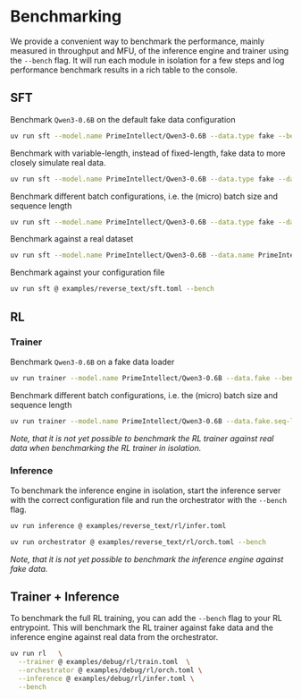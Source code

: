 # Benchmarking

We provide a convenient way to benchmark the performance, mainly measured in throughput and MFU, of the inference engine and trainer using the `--bench` flag. It will run each module in isolation for a few steps and log performance benchmark results in a rich table to the console.

## SFT

Benchmark `Qwen3-0.6B` on the default fake data configuration

```bash
uv run sft --model.name PrimeIntellect/Qwen3-0.6B --data.type fake --bench
```

Benchmark with variable-length, instead of fixed-length, fake data to more closely simulate real data.

```bash
uv run sft --model.name PrimeIntellect/Qwen3-0.6B --data.type fake --data.length variable --bench
```

Benchmark different batch configurations, i.e. the (micro) batch size and sequence length

```bash
uv run sft --model.name PrimeIntellect/Qwen3-0.6B --data.type fake --data.seq-len 4096 --data.batch-size 64 --data.micro-batch-size 2 --bench
```

Benchmark against a real dataset

```bash
uv run sft --model.name PrimeIntellect/Qwen3-0.6B --data.name PrimeIntellect/Reverse-Text-SFT --bench
```

Benchmark against your configuration file

```bash
uv run sft @ examples/reverse_text/sft.toml --bench
```

## RL

### Trainer

Benchmark `Qwen3-0.6B` on a fake data loader

```bash
uv run trainer --model.name PrimeIntellect/Qwen3-0.6B --data.fake --bench
```

Benchmark different batch configurations, i.e. the (micro) batch size and sequence length

```bash
uv run trainer --model.name PrimeIntellect/Qwen3-0.6B --data.fake.seq-len 4096 --data.fake.batch-size 64 --data.fake.micro-batch-size 2 --bench
```

*Note, that it is not yet possible to benchmark the RL trainer against real data when benchmarking the RL trainer in isolation.*

### Inference

To benchmark the inference engine in isolation, start the inference server with the correct configuration file and run the orchestrator with the `--bench` flag.

```bash
uv run inference @ examples/reverse_text/rl/infer.toml
```

```bash
uv run orchestrator @ examples/reverse_text/rl/orch.toml --bench
```

*Note, that it is not yet possible to benchmark the inference engine against fake data.*

## Trainer + Inference

To benchmark the full RL training, you can add the `--bench` flag to your RL entrypoint. This will benchmark the RL trainer against fake data and the inference engine against real data from the orchestrator.

```bash
uv run rl   \
  --trainer @ examples/debug/rl/train.toml  \
  --orchestrator @ examples/debug/rl/orch.toml \
  --inference @ examples/debug/rl/infer.toml \
  --bench
```